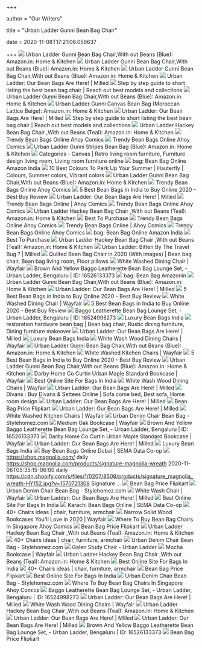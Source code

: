 +++
        
author = "Our Writers"
        
title = "Urban Ladder Gunni Bean Bag Chair"
        
date = 2020-11-08T17:21:06.059637
        
+++
[ ![](https://images-na.ssl-images-amazon.com/images/I/51ohQ2rB15L.jpg)](https://images-na.ssl-images-amazon.com/images/I/51ohQ2rB15L.jpg) Urban Ladder Gunni Bean Bag Chair,With out Beans (Blue): Amazon.in: Home &  Kitchen
[ ![](https://images-na.ssl-images-amazon.com/images/I/314kVAR8VLL._SX425_.jpg)](https://images-na.ssl-images-amazon.com/images/I/314kVAR8VLL._SX425_.jpg) Urban Ladder Gunni Bean Bag Chair,With out Beans (Blue): Amazon.in: Home &  Kitchen
[ ![](https://images-na.ssl-images-amazon.com/images/I/31oR1GEbh5L.jpg)](https://images-na.ssl-images-amazon.com/images/I/31oR1GEbh5L.jpg) Urban Ladder Gunni Bean Bag Chair,With out Beans (Blue): Amazon.in: Home &  Kitchen
[ ![](https://milled.com/contents/2016-02-22/nyIU3kh6ClX_XjtF/V61NGyX6w53f.jpg)](https://milled.com/contents/2016-02-22/nyIU3kh6ClX_XjtF/V61NGyX6w53f.jpg) Urban Ladder: Our Bean Bags Are Here! | Milled
[ ![](http://www.mymodelingagency.com/wp-content/uploads/2018/09/best-bean-bag-chair-1024x683.jpg)](http://www.mymodelingagency.com/wp-content/uploads/2018/09/best-bean-bag-chair-1024x683.jpg) Step by step guide to short listing the best bean bag chair | Reach out  best models and collections
[ ![](https://m.media-amazon.com/images/I/31rTV5Vrr4L._AC_SS350_.jpg)](https://m.media-amazon.com/images/I/31rTV5Vrr4L._AC_SS350_.jpg) Urban Ladder Gunni Bean Bag Chair,With out Beans (Blue): Amazon.in: Home &  Kitchen
[ ![](https://images-eu.ssl-images-amazon.com/images/I/41nGDQvCY3L._SR600%2C315_PIWhiteStrip%2CBottomLeft%2C0%2C35_SCLZZZZZZZ_.jpg)](https://images-eu.ssl-images-amazon.com/images/I/41nGDQvCY3L._SR600%2C315_PIWhiteStrip%2CBottomLeft%2C0%2C35_SCLZZZZZZZ_.jpg) Urban Ladder Gunni Canvas Bean Bag (Moroccan Lattice Beige): Amazon.in:  Home & Kitchen
[ ![](https://milled.com/contents/2016-02-22/nyIU3kh6ClX_XjtF/nU4qbuO5UmL5.jpg)](https://milled.com/contents/2016-02-22/nyIU3kh6ClX_XjtF/nU4qbuO5UmL5.jpg) Urban Ladder: Our Bean Bags Are Here! | Milled
[ ![](https://www.mymodelingagency.com/wp-content/uploads/2018/09/best-bean-bag-chairs.jpeg)](https://www.mymodelingagency.com/wp-content/uploads/2018/09/best-bean-bag-chairs.jpeg) Step by step guide to short listing the best bean bag chair | Reach out  best models and collections
[ ![](https://images-na.ssl-images-amazon.com/images/I/31wAPWkSnhL._SX450_.jpg)](https://images-na.ssl-images-amazon.com/images/I/31wAPWkSnhL._SX450_.jpg) Urban Ladder Hackey Bean Bag Chair ,With out Beans (Teal): Amazon.in: Home  & Kitchen
[ ![](https://s-media-cache-ak0.pinimg.com/736x/d9/28/a2/d928a2877700cd25ec899cdbee786911--bean-bag-chairs-bean-bag-sofa.jpg)](https://s-media-cache-ak0.pinimg.com/736x/d9/28/a2/d928a2877700cd25ec899cdbee786911--bean-bag-chairs-bean-bag-sofa.jpg) Trendy Bean Bags Online Ahoy Comics
[ ![](https://kloudsac.com.au/wp-content/uploads/2016/10/triangle-bean-bag-charcoal-247x300.jpg)](https://kloudsac.com.au/wp-content/uploads/2016/10/triangle-bean-bag-charcoal-247x300.jpg) Trendy Bean Bags Online Ahoy Comics
[ ![](https://images-na.ssl-images-amazon.com/images/I/61PPwB%2Bc2oL._SX569_.jpg)](https://images-na.ssl-images-amazon.com/images/I/61PPwB%2Bc2oL._SX569_.jpg) Urban Ladder Gunni Stripes Bean Bag (Blue): Amazon.in: Home & Kitchen
[ ![](https://i.pinimg.com/originals/47/97/b2/4797b2c00b9a8d2a2acaf7ac7f5deb47.jpg)](https://i.pinimg.com/originals/47/97/b2/4797b2c00b9a8d2a2acaf7ac7f5deb47.jpg) Categories - Canvas | Retro living room furniture, Furniture design living  room, Living room furniture online
[ ![](https://images-na.ssl-images-amazon.com/images/I/91PS7je0zhL._SX425_.jpg)](https://images-na.ssl-images-amazon.com/images/I/91PS7je0zhL._SX425_.jpg) bag: Bean Bag Online Amazon India
[ ![](https://i.pinimg.com/originals/3f/ac/1d/3fac1de5151c4309e06ab6bbd9a0c5af.jpg)](https://i.pinimg.com/originals/3f/ac/1d/3fac1de5151c4309e06ab6bbd9a0c5af.jpg) 10 Best Colours To Perk Up Your Summer | Hauterfly | Colours, Summer  colors, Vibrant colors
[ ![](https://images-na.ssl-images-amazon.com/images/I/31zN8lKetUL.jpg)](https://images-na.ssl-images-amazon.com/images/I/31zN8lKetUL.jpg) Urban Ladder Gunni Bean Bag Chair,With out Beans (Blue): Amazon.in: Home &  Kitchen
[ ![](https://main-cdn.grabone.co.nz/goimage/fullsize/939c9116c88b2017a219bfe2a67fa03134692fc6.jpg)](https://main-cdn.grabone.co.nz/goimage/fullsize/939c9116c88b2017a219bfe2a67fa03134692fc6.jpg) Trendy Bean Bags Online Ahoy Comics
[ ![](https://www.bestbuyreview.in/wp-content/uploads/2017/03/Best-Bean-Bags-in-India.jpg)](https://www.bestbuyreview.in/wp-content/uploads/2017/03/Best-Bean-Bags-in-India.jpg) 5 Best Bean Bags in India to Buy Online 2020 - Best Buy Review
[ ![](https://milled.com/contents/2016-02-22/nyIU3kh6ClX_XjtF/P65hJTI3kFe4.jpg)](https://milled.com/contents/2016-02-22/nyIU3kh6ClX_XjtF/P65hJTI3kFe4.jpg) Urban Ladder: Our Bean Bags Are Here! | Milled
[ ![](https://images-na.ssl-images-amazon.com/images/I/41fgdHC2YGL.jpg)](https://images-na.ssl-images-amazon.com/images/I/41fgdHC2YGL.jpg) Trendy Bean Bags Online | Ahoy Comics
[ ![](https://img.lionshome.de/img/product/v2-bean-bag-bazaar-luxus-icon-designer-gaming-liege-sitzsack-le:R1NQY1VGb2V1V21uaXNYdmtmZGxJYUw3TlRYekZ3VWZBY29tUW0wMjM1TGw0M0RCLytMM0oxRWpJOW5vK29WbTNOOTdHalQ4Vi9Ed0pRemFFY05ESlE9PQ==)](https://img.lionshome.de/img/product/v2-bean-bag-bazaar-luxus-icon-designer-gaming-liege-sitzsack-le:R1NQY1VGb2V1V21uaXNYdmtmZGxJYUw3TlRYekZ3VWZBY29tUW0wMjM1TGw0M0RCLytMM0oxRWpJOW5vK29WbTNOOTdHalQ4Vi9Ed0pRemFFY05ESlE9PQ==) Trendy Bean Bags Online Ahoy Comics
[ ![](https://images-na.ssl-images-amazon.com/images/I/31CvEQ8g77L._SX425_.jpg)](https://images-na.ssl-images-amazon.com/images/I/31CvEQ8g77L._SX425_.jpg) Urban Ladder Hackey Bean Bag Chair ,With out Beans (Teal): Amazon.in: Home  & Kitchen
[ ![](https://besttopurchase.com/wp-content/uploads/2018/06/Best-Bean-Bag-Chair.jpg)](https://besttopurchase.com/wp-content/uploads/2018/06/Best-Bean-Bag-Chair.jpg) Best To Purchase
[ ![](http://img1.junaroad.com/uiproducts/12560944/pri_175-1482846799.jpg)](http://img1.junaroad.com/uiproducts/12560944/pri_175-1482846799.jpg) Trendy Bean Bags Online Ahoy Comics
[ ![](https://4.imimg.com/data4/AM/DC/MY-7409718/stylish-mudda-sofa-bean-bag-500x500.jpg)](https://4.imimg.com/data4/AM/DC/MY-7409718/stylish-mudda-sofa-bean-bag-500x500.jpg) Trendy Bean Bags Online | Ahoy Comics
[ ![](https://rukminim1.flixcart.com/image/192/192/bean-bag/g/w/h/str1102a-brbk-xl-orka-xl-original-imae865tgvn3ndxh.jpeg?q=50)](https://rukminim1.flixcart.com/image/192/192/bean-bag/g/w/h/str1102a-brbk-xl-orka-xl-original-imae865tgvn3ndxh.jpeg?q=50) Trendy Bean Bags Online Ahoy Comics
[ ![](https://i.pinimg.com/236x/5b/a9/1f/5ba91f746f95d91ee0b135dd06bbc9e0.jpg)](https://i.pinimg.com/236x/5b/a9/1f/5ba91f746f95d91ee0b135dd06bbc9e0.jpg) bag: Bean Bag Online Amazon India
[ ![](https://besttopurchase.com/wp-content/uploads/2018/06/Style-Homez-Urban-Design-Denim-Canvas-Stripes-Printed-Chair-Bean-Bag-300x300.jpg)](https://besttopurchase.com/wp-content/uploads/2018/06/Style-Homez-Urban-Design-Denim-Canvas-Stripes-Printed-Chair-Bean-Bag-300x300.jpg) Best To Purchase
[ ![](https://images-na.ssl-images-amazon.com/images/I/317cWkERPdL._SX450_.jpg)](https://images-na.ssl-images-amazon.com/images/I/317cWkERPdL._SX450_.jpg) Urban Ladder Hackey Bean Bag Chair ,With out Beans (Teal): Amazon.in: Home  & Kitchen
[ ![](https://milled.com/contents/2016-03-07/DhvUkJFRVz31nM8T/ysCUQmIuHZsn.jpg)](https://milled.com/contents/2016-03-07/DhvUkJFRVz31nM8T/ysCUQmIuHZsn.jpg) Urban Ladder: Bitten By The Travel Bug ? | Milled
[ ![](https://i.pinimg.com/originals/7d/57/99/7d57999315449256129dec5c8f7537e5.png)](https://i.pinimg.com/originals/7d/57/99/7d57999315449256129dec5c8f7537e5.png) Quilted Bean Bag Chair in 2020 (With images) | Bean bag chair, Bean bag  living room, Floor pillows
[ ![](https://secure.img1-fg.wfcdn.com/im/02913369/resize-h310-w310%5Ecompr-r85/8746/87463758/gunni-slat-back-side-chair-in-white-wash-set-of-2.jpg)](https://secure.img1-fg.wfcdn.com/im/02913369/resize-h310-w310%5Ecompr-r85/8746/87463758/gunni-slat-back-side-chair-in-white-wash-set-of-2.jpg) White Washed Dining Chair | Wayfair
[ ![](https://5.imimg.com/data5/TX/FW/MY-15087643/brown-and-yellow-baggo-leatherette-beanbag-lounge-set-250x250.png)](https://5.imimg.com/data5/TX/FW/MY-15087643/brown-and-yellow-baggo-leatherette-beanbag-lounge-set-250x250.png) Brown And Yellow Baggo Leatherette Bean Bag Lounge Set,     - Urban  Ladder, Bengaluru | ID: 16526133373
[ ![](https://i.pinimg.com/originals/02/b8/9f/02b89f1b3f0522e4aaca2c200c6f64ab.jpg)](https://i.pinimg.com/originals/02/b8/9f/02b89f1b3f0522e4aaca2c200c6f64ab.jpg) bag: Bean Bag Amazonin
[ ![](https://images-na.ssl-images-amazon.com/images/I/510KkXjl5RL._SX425_.jpg)](https://images-na.ssl-images-amazon.com/images/I/510KkXjl5RL._SX425_.jpg) Urban Ladder Gunni Bean Bag Chair,With out Beans (Blue): Amazon.in: Home &  Kitchen
[ ![](https://milled.com/contents/2016-02-22/nyIU3kh6ClX_XjtF/ssBFRXtoDMf6.jpg)](https://milled.com/contents/2016-02-22/nyIU3kh6ClX_XjtF/ssBFRXtoDMf6.jpg) Urban Ladder: Our Bean Bags Are Here! | Milled
[ ![](https://www.bestbuyreview.in/wp-content/uploads/2017/03/Comfy-Bean-Bag-XXL-Size-Wine-Filled-with-Bean-Filler-300x239.jpg)](https://www.bestbuyreview.in/wp-content/uploads/2017/03/Comfy-Bean-Bag-XXL-Size-Wine-Filled-with-Bean-Filler-300x239.jpg) 5 Best Bean Bags in India to Buy Online 2020 - Best Buy Review
[ ![](https://secure.img1-fg.wfcdn.com/im/18251854/resize-h310-w310%5Ecompr-r85/1130/113078216/lydia-ladder-back-side-chair-in-whitewash-set-of-2.jpg)](https://secure.img1-fg.wfcdn.com/im/18251854/resize-h310-w310%5Ecompr-r85/1130/113078216/lydia-ladder-back-side-chair-in-whitewash-set-of-2.jpg) White Washed Dining Chair | Wayfair
[ ![](https://www.bestbuyreview.in/wp-content/uploads/2017/03/Can-Mudda-Bean-Bag-Chair-without-Beans-Orange.jpg)](https://www.bestbuyreview.in/wp-content/uploads/2017/03/Can-Mudda-Bean-Bag-Chair-without-Beans-Orange.jpg) 5 Best Bean Bags in India to Buy Online 2020 - Best Buy Review
[ ![](https://5.imimg.com/data5/YQ/TE/MY-15087643/baggo-leatherette-beanbag-lounge-set-500x500.png)](https://5.imimg.com/data5/YQ/TE/MY-15087643/baggo-leatherette-beanbag-lounge-set-500x500.png) Baggo Leatherette Bean Bag Lounge Set,     - Urban Ladder,  Bengaluru | ID: 16524998273
[ ![](https://i.pinimg.com/originals/2c/af/f4/2caff467c01d99947daaf504f164cf5b.jpg)](https://i.pinimg.com/originals/2c/af/f4/2caff467c01d99947daaf504f164cf5b.jpg) Luxury Bean Bags India
[ ![](https://i.pinimg.com/originals/3f/fd/7b/3ffd7ba1398e68e0d7c43cfb082ef3cb.jpg)](https://i.pinimg.com/originals/3f/fd/7b/3ffd7ba1398e68e0d7c43cfb082ef3cb.jpg) restoration hardware bean bag | Bean bag chair, Rustic dining furniture,  Dining furniture makeover
[ ![](https://milled.com/contents/2016-02-22/nyIU3kh6ClX_XjtF/L7F2nVVpneCq.jpg)](https://milled.com/contents/2016-02-22/nyIU3kh6ClX_XjtF/L7F2nVVpneCq.jpg) Urban Ladder: Our Bean Bags Are Here! | Milled
[ ![](https://i.pinimg.com/originals/c1/49/af/c149afa4e30953a500a1cc9d1b1a665f.png)](https://i.pinimg.com/originals/c1/49/af/c149afa4e30953a500a1cc9d1b1a665f.png) Luxury Bean Bags India
[ ![](https://secure.img1-fg.wfcdn.com/im/31994576/resize-h600-w600%5Ecompr-r85/8218/82189458/Florissant+Solid+Wood+Dining+Chair+%28Set+of+2%29.jpg)](https://secure.img1-fg.wfcdn.com/im/31994576/resize-h600-w600%5Ecompr-r85/8218/82189458/Florissant+Solid+Wood+Dining+Chair+%28Set+of+2%29.jpg) White Wash Wood Dining Chairs | Wayfair
[ ![](https://images-na.ssl-images-amazon.com/images/I/414lkpullFL.jpg)](https://images-na.ssl-images-amazon.com/images/I/414lkpullFL.jpg) Urban Ladder Gunni Bean Bag Chair,With out Beans (Blue): Amazon.in: Home &  Kitchen
[ ![](https://secure.img1-fg.wfcdn.com/im/60908465/resize-h160-w160%5Ecompr-r85/1170/117031274/Penton+Solid+Wood+Ladder+Back+Stacking+Side+Chair.jpg)](https://secure.img1-fg.wfcdn.com/im/60908465/resize-h160-w160%5Ecompr-r85/1170/117031274/Penton+Solid+Wood+Ladder+Back+Stacking+Side+Chair.jpg) White Washed Kitchen Chairs | Wayfair
[ ![](https://www.bestbuyreview.in/wp-content/uploads/2017/03/ORKA-Digital-Printed-Bean-Bag-XXL-Filled-With-Beans-Green-Black-300x231.jpg)](https://www.bestbuyreview.in/wp-content/uploads/2017/03/ORKA-Digital-Printed-Bean-Bag-XXL-Filled-With-Beans-Green-Black-300x231.jpg) 5 Best Bean Bags in India to Buy Online 2020 - Best Buy Review
[ ![](https://images-na.ssl-images-amazon.com/images/I/41ENA0-Ed%2BL.jpg)](https://images-na.ssl-images-amazon.com/images/I/41ENA0-Ed%2BL.jpg) Urban Ladder Gunni Bean Bag Chair,With out Beans (Blue): Amazon.in: Home &  Kitchen
[ ![](https://secure.img1-fg.wfcdn.com/im/51690248/resize-h800-w800%5Ecompr-r85/7453/74532817/Curtin+Urban+Maple+Standard+Bookcase.jpg)](https://secure.img1-fg.wfcdn.com/im/51690248/resize-h800-w800%5Ecompr-r85/7453/74532817/Curtin+Urban+Maple+Standard+Bookcase.jpg) Darby Home Co Curtin Urban Maple Standard Bookcase | Wayfair
[ ![](https://i.ebayimg.com/images/g/m88AAOSw5pRcWdbm/s-l1600.jpg)](https://i.ebayimg.com/images/g/m88AAOSw5pRcWdbm/s-l1600.jpg) Best Online Site For Bags In India
[ ![](https://secure.img1-fg.wfcdn.com/im/28691436/resize-h310-w310%5Ecompr-r85/4266/42666726/malcolm-solid-wood-dining-chair-set-of-2.jpg)](https://secure.img1-fg.wfcdn.com/im/28691436/resize-h310-w310%5Ecompr-r85/4266/42666726/malcolm-solid-wood-dining-chair-set-of-2.jpg) White Wash Wood Dining Chairs | Wayfair
[ ![](https://milled.com/contents/2016-02-22/nyIU3kh6ClX_XjtF/WV2QKKHEXRwq.jpg)](https://milled.com/contents/2016-02-22/nyIU3kh6ClX_XjtF/WV2QKKHEXRwq.jpg) Urban Ladder: Our Bean Bags Are Here! | Milled
[ ![](https://i.pinimg.com/originals/a7/32/b2/a732b2b965f368e2cc0dcf932f128a9e.jpg)](https://i.pinimg.com/originals/a7/32/b2/a732b2b965f368e2cc0dcf932f128a9e.jpg) Divans : Buy Divans & Settees Online | Sofa come bed, Best sofa, Home room  design
[ ![](https://milled.com/contents/2016-02-22/nyIU3kh6ClX_XjtF/pEkIZ_C_I91-.jpg)](https://milled.com/contents/2016-02-22/nyIU3kh6ClX_XjtF/pEkIZ_C_I91-.jpg) Urban Ladder: Our Bean Bags Are Here! | Milled
[ ![](https://rukminim1.flixcart.com/image/352/352/jv2p6kw0/bean-bag-cover/2/d/y/xl-diagio-231-comfybean-original-imaepkfhscyu6vvh.jpeg?q=70)](https://rukminim1.flixcart.com/image/352/352/jv2p6kw0/bean-bag-cover/2/d/y/xl-diagio-231-comfybean-original-imaepkfhscyu6vvh.jpeg?q=70) Bean Bag Price Flipkart
[ ![](https://milled.com/contents/2016-02-22/nyIU3kh6ClX_XjtF/tWRCpDIeaQyh.jpg)](https://milled.com/contents/2016-02-22/nyIU3kh6ClX_XjtF/tWRCpDIeaQyh.jpg) Urban Ladder: Our Bean Bags Are Here! | Milled
[ ![](https://secure.img1-fg.wfcdn.com/im/91019790/resize-h160-w160%5Ecompr-r85/1225/122564748/Daina+Ladder+Back+Stacking+Arm+Chair+in+White+%2528Set+of+4%2529.jpg)](https://secure.img1-fg.wfcdn.com/im/91019790/resize-h160-w160%5Ecompr-r85/1225/122564748/Daina+Ladder+Back+Stacking+Arm+Chair+in+White+%2528Set+of+4%2529.jpg) White Washed Kitchen Chairs | Wayfair
[ ![](https://d2kdglzc10kby8.cloudfront.net/products/14668/style-homez-urban-design-denim-canvas-stripes-printed-chair-bean-bag-xxl-size-with-fillers-278332_image.jpg)](https://d2kdglzc10kby8.cloudfront.net/products/14668/style-homez-urban-design-denim-canvas-stripes-printed-chair-bean-bag-xxl-size-with-fillers-278332_image.jpg) Urban Denim Chair Bean Bag - Stylehomez.com
[ ![](https://secure.img1-fg.wfcdn.com/im/83965231/resize-h600-w600%5Ecompr-r85/1162/116232551/Fontaine+Mobile+Cube+Bookcase.jpg)](https://secure.img1-fg.wfcdn.com/im/83965231/resize-h600-w600%5Ecompr-r85/1162/116232551/Fontaine+Mobile+Cube+Bookcase.jpg) Medium Oak Bookcase | Wayfair
[ ![](https://5.imimg.com/data5/YH/PC/II/SELLER-28769447/olayan-tear-drop-bean-bag-250x250.jpg)](https://5.imimg.com/data5/YH/PC/II/SELLER-28769447/olayan-tear-drop-bean-bag-250x250.jpg) Brown And Yellow Baggo Leatherette Bean Bag Lounge Set,     - Urban  Ladder, Bengaluru | ID: 16526133373
[ ![](https://secure.img1-fg.wfcdn.com/im/16389771/resize-h800-w800%5Ecompr-r85/1023/102334443/Curtin+Urban+Maple+Standard+Bookcase.jpg)](https://secure.img1-fg.wfcdn.com/im/16389771/resize-h800-w800%5Ecompr-r85/1023/102334443/Curtin+Urban+Maple+Standard+Bookcase.jpg) Darby Home Co Curtin Urban Maple Standard Bookcase | Wayfair
[ ![](https://milled.com/contents/2016-02-22/nyIU3kh6ClX_XjtF/QrDLBL-qI7gP.jpg)](https://milled.com/contents/2016-02-22/nyIU3kh6ClX_XjtF/QrDLBL-qI7gP.jpg) Urban Ladder: Our Bean Bags Are Here! | Milled
[ ![](https://i.pinimg.com/originals/ef/03/21/ef0321b0e71337018b4e174cf2610aac.jpg)](https://i.pinimg.com/originals/ef/03/21/ef0321b0e71337018b4e174cf2610aac.jpg) Luxury Bean Bags India
[ ![](https://images-na.ssl-images-amazon.com/images/I/410Tf4RN7NL.jpg)](https://images-na.ssl-images-amazon.com/images/I/410Tf4RN7NL.jpg) Buy Bean Bags Online Dubai | SEMA Data Co-op
[ ![](https://cdn.shopify.com/s/files/1/0207/8508/products/Metal_Display_Ladder_a.jpg?v=1582130859)](https://cdn.shopify.com/s/files/1/0207/8508/products/Metal_Display_Ladder_a.jpg?v=1582130859) https://shop.magnolia.com/ daily  https://shop.magnolia.com/products/signature-magnolia-wreath  2020-11-06T05:35:15-06:00 daily  https://cdn.shopify.com/s/files/1/0207/8508/products/signature_magnolia_wreath-HY152.jpg?v=1570721308  Signature ...
[ ![](https://rukminim1.flixcart.com/image/352/352/jmawvbk0/bean-bag/6/g/f/xxxl-bean-bags-pre-filled-with-beans-flipkart-smartbuy-original-imaf8pptfwr4k6jx.jpeg?q=70)](https://rukminim1.flixcart.com/image/352/352/jmawvbk0/bean-bag/6/g/f/xxxl-bean-bags-pre-filled-with-beans-flipkart-smartbuy-original-imaf8pptfwr4k6jx.jpeg?q=70) Bean Bag Price Flipkart
[ ![](https://d2kdglzc10kby8.cloudfront.net/products/14668/style-homez-urban-design-denim-canvas-abstract-printed-chair-bean-bag-xxl-size-with-fillers-278354_image.jpg)](https://d2kdglzc10kby8.cloudfront.net/products/14668/style-homez-urban-design-denim-canvas-abstract-printed-chair-bean-bag-xxl-size-with-fillers-278354_image.jpg) Urban Denim Chair Bean Bag - Stylehomez.com
[ ![](https://secure.img1-fg.wfcdn.com/im/86501128/resize-h600-w600%5Ecompr-r85/1014/101405369/Prague+28.5%22+White+Washed+Standard+Table+Lamp+Set+%28Set+of+2%29.jpg)](https://secure.img1-fg.wfcdn.com/im/86501128/resize-h600-w600%5Ecompr-r85/1014/101405369/Prague+28.5%22+White+Washed+Standard+Table+Lamp+Set+%28Set+of+2%29.jpg) White Wash Chair | Wayfair
[ ![](https://milled.com/contents/2016-02-22/nyIU3kh6ClX_XjtF/S_b-kW1OMivR.jpg)](https://milled.com/contents/2016-02-22/nyIU3kh6ClX_XjtF/S_b-kW1OMivR.jpg) Urban Ladder: Our Bean Bags Are Here! | Milled
[ ![](https://image.isu.pub/170704090609-524c4628d3f794b02a354028871158ef/jpg/page_1.jpg)](https://image.isu.pub/170704090609-524c4628d3f794b02a354028871158ef/jpg/page_1.jpg) Best Online Site For Bags In India
[ ![](https://static-01.daraz.pk/p/fb02215b7b98c3f8119f7315f2448608.jpg_720x720q75.jpg)](https://static-01.daraz.pk/p/fb02215b7b98c3f8119f7315f2448608.jpg_720x720q75.jpg) Karachi Bean Bags Online | SEMA Data Co-op
[ ![](https://i.pinimg.com/236x/94/23/c4/9423c404fde149884a4b416ee0242621.jpg)](https://i.pinimg.com/236x/94/23/c4/9423c404fde149884a4b416ee0242621.jpg) 40+ Chairs ideas | chair, furniture, armchair
[ ![](https://secure.img1-fg.wfcdn.com/im/87974743/compr-r85/8724/87241618/default.jpg)](https://secure.img1-fg.wfcdn.com/im/87974743/compr-r85/8724/87241618/default.jpg) Narrow Solid Wood Bookcases You'll Love in 2020 | Wayfair
[ ![](http://www.tts-group.co.uk/on/demandware.static/-/Sites-TTSGroupE-commerceMaster/default/dwf5e242fc/images/hi-res/1011985_00_FU20117_002.jpg)](http://www.tts-group.co.uk/on/demandware.static/-/Sites-TTSGroupE-commerceMaster/default/dwf5e242fc/images/hi-res/1011985_00_FU20117_002.jpg) Where To Buy Bean Bag Chairs In Singapore Ahoy Comics
[ ![](https://rukminim1.flixcart.com/image/352/352/jmawvbk0/bean-bag/z/3/h/xxxl-bean-bags-pre-filled-with-beans-flipkart-smartbuy-original-imaf8pptfqzpsttf.jpeg?q=70)](https://rukminim1.flixcart.com/image/352/352/jmawvbk0/bean-bag/z/3/h/xxxl-bean-bags-pre-filled-with-beans-flipkart-smartbuy-original-imaf8pptfqzpsttf.jpeg?q=70) Bean Bag Price Flipkart
[ ![](https://images-na.ssl-images-amazon.com/images/I/417wiNR7zOL._SX425_.jpg)](https://images-na.ssl-images-amazon.com/images/I/417wiNR7zOL._SX425_.jpg) Urban Ladder Hackey Bean Bag Chair ,With out Beans (Teal): Amazon.in: Home  & Kitchen
[ ![](https://i.pinimg.com/236x/94/83/ca/9483ca2371dda8bebba8f510081ee454--loft-furniture-modern-lounge.jpg)](https://i.pinimg.com/236x/94/83/ca/9483ca2371dda8bebba8f510081ee454--loft-furniture-modern-lounge.jpg) 40+ Chairs ideas | chair, furniture, armchair
[ ![](https://d2kdglzc10kby8.cloudfront.net/products/14668/style-homez-urban-design-denim-canvas-stripes-printed-chair-bean-bag-xxl-size-with-fillers-278333_image.jpg)](https://d2kdglzc10kby8.cloudfront.net/products/14668/style-homez-urban-design-denim-canvas-stripes-printed-chair-bean-bag-xxl-size-with-fillers-278333_image.jpg) Urban Denim Chair Bean Bag - Stylehomez.com
[ ![](https://www.ulcdn.net/images/products/301389/slide/1998x1089/Galen_New_Study_Chair_1.png?1601529854)](https://www.ulcdn.net/images/products/301389/slide/1998x1089/Galen_New_Study_Chair_1.png?1601529854) Galen Study Chair - Urban Ladder
[ ![](https://secure.img1-fg.wfcdn.com/im/92340565/resize-h600-w600%5Ecompr-r85/8545/85452130/Kirkbride+29.92%22+H+x+36.93%22+W+Standard+Bookcase.jpg)](https://secure.img1-fg.wfcdn.com/im/92340565/resize-h600-w600%5Ecompr-r85/8545/85452130/Kirkbride+29.92%22+H+x+36.93%22+W+Standard+Bookcase.jpg) Mocha Bookcase | Wayfair
[ ![](https://images-na.ssl-images-amazon.com/images/I/419qal8BIwL.jpg)](https://images-na.ssl-images-amazon.com/images/I/419qal8BIwL.jpg) Urban Ladder Hackey Bean Bag Chair ,With out Beans (Teal): Amazon.in: Home  & Kitchen
[ ![](https://assetscdn.paytm.com/images/catalog/product/B/BA/BAGESSENCE-RED-AADI38435455E2AD0/0x1920/70/0.jpg)](https://assetscdn.paytm.com/images/catalog/product/B/BA/BAGESSENCE-RED-AADI38435455E2AD0/0x1920/70/0.jpg) Best Online Site For Bags In India
[ ![](https://i.pinimg.com/236x/f3/7e/ab/f37eab9c81fd461acfeee4cb4af3c42f.jpg)](https://i.pinimg.com/236x/f3/7e/ab/f37eab9c81fd461acfeee4cb4af3c42f.jpg) 40+ Chairs ideas | chair, furniture, armchair
[ ![](https://rukminim1.flixcart.com/image/352/352/bean-bag/2/q/q/cbb102a-blu-xl-can-bean-bag-xl-original-imaehba92m6wqgkw.jpeg?q=70)](https://rukminim1.flixcart.com/image/352/352/bean-bag/2/q/q/cbb102a-blu-xl-can-bean-bag-xl-original-imaehba92m6wqgkw.jpeg?q=70) Bean Bag Price Flipkart
[ ![](https://www.swissmilitaryindia.com/wp-content/uploads/2016/05/TB3-1.jpg)](https://www.swissmilitaryindia.com/wp-content/uploads/2016/05/TB3-1.jpg) Best Online Site For Bags In India
[ ![](https://d2kdglzc10kby8.cloudfront.net/products/14668/style-homez-urban-design-denim-canvas-polka-dots-printed-chair-bean-bag-xxl-size-with-fillers-278335_image.jpg)](https://d2kdglzc10kby8.cloudfront.net/products/14668/style-homez-urban-design-denim-canvas-polka-dots-printed-chair-bean-bag-xxl-size-with-fillers-278335_image.jpg) Urban Denim Chair Bean Bag - Stylehomez.com
[ ![](https://www.thefutonshop.com/media/wysiwyg/Products/bean-bags/acoustic-sofa-bean-bag-eco-weave-2623_grande.jpg)](https://www.thefutonshop.com/media/wysiwyg/Products/bean-bags/acoustic-sofa-bean-bag-eco-weave-2623_grande.jpg) Where To Buy Bean Bag Chairs In Singapore Ahoy Comics
[ ![](https://4.imimg.com/data4/ET/OX/MY-4512991/black-and-red-250x250.jpg)](https://4.imimg.com/data4/ET/OX/MY-4512991/black-and-red-250x250.jpg) Baggo Leatherette Bean Bag Lounge Set,     - Urban Ladder,  Bengaluru | ID: 16524998273
[ ![](https://images.milled.com/2020-02-29/64w34qOnEX1biu9E/c@2x.jpg)](https://images.milled.com/2020-02-29/64w34qOnEX1biu9E/c@2x.jpg) Urban Ladder: Our Bean Bags Are Here! | Milled
[ ![](https://secure.img1-fg.wfcdn.com/im/96517713/resize-h310-w310%5Ecompr-r85/8968/89686883/brianne-solid-wood-dining-chair-set-of-2.jpg)](https://secure.img1-fg.wfcdn.com/im/96517713/resize-h310-w310%5Ecompr-r85/8968/89686883/brianne-solid-wood-dining-chair-set-of-2.jpg) White Wash Wood Dining Chairs | Wayfair
[ ![](https://images-na.ssl-images-amazon.com/images/I/51dliE-4Z2L.jpg)](https://images-na.ssl-images-amazon.com/images/I/51dliE-4Z2L.jpg) Urban Ladder Hackey Bean Bag Chair ,With out Beans (Teal): Amazon.in: Home  & Kitchen
[ ![](https://milled.com/contents/2016-02-22/nyIU3kh6ClX_XjtF/3nrkWhlW7e8r.jpg)](https://milled.com/contents/2016-02-22/nyIU3kh6ClX_XjtF/3nrkWhlW7e8r.jpg) Urban Ladder: Our Bean Bags Are Here! | Milled
[ ![](https://milled.com/contents/2016-02-22/nyIU3kh6ClX_XjtF/sz3MwqRtdAi4.jpg)](https://milled.com/contents/2016-02-22/nyIU3kh6ClX_XjtF/sz3MwqRtdAi4.jpg) Urban Ladder: Our Bean Bags Are Here! | Milled
[ ![](https://5.imimg.com/data5/BL/OT/MY-15087643/selection_145-500x500.png)](https://5.imimg.com/data5/BL/OT/MY-15087643/selection_145-500x500.png) Brown And Yellow Baggo Leatherette Bean Bag Lounge Set,     - Urban  Ladder, Bengaluru | ID: 16526133373
[ ![](https://rukminim1.flixcart.com/image/352/352/j8ddbbk0/bean-bag/m/w/t/xxxl-str102-sb-blk-xxxl-fl-flipkart-smartbuy-original-imaew37y7z8rdwtk.jpeg?q=70)](https://rukminim1.flixcart.com/image/352/352/j8ddbbk0/bean-bag/m/w/t/xxxl-str102-sb-blk-xxxl-fl-flipkart-smartbuy-original-imaew37y7z8rdwtk.jpeg?q=70) Bean Bag Price Flipkart
